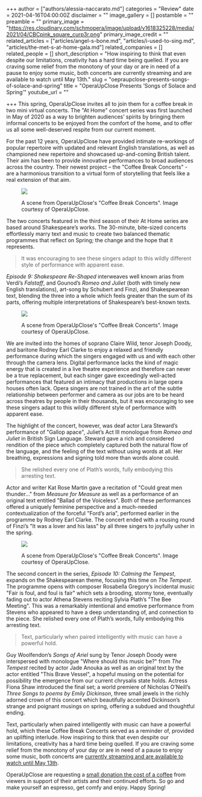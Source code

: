 +++
author = ["authors/alessia-naccarato.md"]
categories = "Review"
date = 2021-04-16T04:00:00Z
disclaimer = ""
image_gallery = []
postamble = ""
preamble = ""
primary_image = "https://res.cloudinary.com/schmopera/image/upload/v1618325228/media/2021/04/CBCpink_square_curp3r.png"
primary_image_credit = ""
related_articles = ["articles/angel-s-bone.md", "articles/i-used-to-sing.md", "articles/the-met-s-at-home-gala.md"]
related_companies = []
related_people = []
short_description = "How inspiring to think that even despite our limitations, creativity has a hard time being quelled. If you are craving some relief from the monotony of your day or are in need of a pause to enjoy some music, both concerts are currently streaming and are available to watch until May 13th."
slug = "oepraupclose-presents-songs-of-solace-and-spring"
title = "OperaUpClose Presents ‘Songs of Solace and Spring’"
youtube_url = ""

+++
This spring, OperaUpClose invites all to join them for a coffee break in two mini virtual concerts. The "At Home" concert series was first launched in May of 2020 as a way to brighten audiences’ spirits by bringing them informal concerts to be enjoyed from the comfort of the home, and to offer us all some well-deserved respite from our current moment.

For the past 12 years, OperaUpClose have provided intimate re-workings of popular repertoire with updated and relevant English translations, as well as championed new repertoire and showcased up-and-coming British talent. Their aim has been to provide innovative performances to broad audiences across the country. Their newest project – the "Coffee Break Concerts" - are a harmonious transition to a virtual form of storytelling that feels like a real extension of that aim.

<figure data-type="image">

![](https://res.cloudinary.com/schmopera/image/upload/v1618325344/media/2021/04/Fenton-Nanetta_Duet_2_yv31r6.jpg)

<figcaption>A scene from OperaUpClose's "Coffee Break Concerts". Image courtesy of OperaUpClose.</figcaption>

</figure>

The two concerts featured in the third season of their At Home series are based around Shakespeare’s works. The 30-minute, bite-sized concerts effortlessly marry text and music to create two balanced thematic programmes that reflect on Spring; the change and the hope that it represents.

> It was encouraging to see these singers adapt to this wildly different style of performance with apparent ease.

_Episode 9: Shakespeare Re-Shaped_ interweaves well known arias from Verdi’s _Falstaff_, and Gounod’s _Romeo and Juliet_ (both with timely new English translations), art-song by Schubert and Finzi, and Shakespearean text, blending the three into a whole which feels greater than the sum of its parts, offering multiple interpretations of Shakespeare’s best-known texts.

<figure data-type="image">

![](https://res.cloudinary.com/schmopera/image/upload/v1618580816/media/2021/04/Gallop_a_Pace_ugkamj.jpg)

<figcaption>A scene from OperaUpClose's "Coffee Break Concerts". Image courtesy of OperaUpClose.</figcaption>

</figure>

We are invited into the homes of soprano Claire Wild, tenor Joseph Doody, and baritone Rodney Earl Clarke to enjoy a relaxed and friendly performance during which the singers engaged with us and with each other through the camera lens. Digital performance lacks the kind of magic energy that is created in a live theatre experience and therefore can never be a true replacement, but each singer gave exceedingly well-acted performances that featured an intimacy that productions in large opera houses often lack. Opera singers are not trained in the art of the subtle relationship between performer and camera as our jobs are to be heard across theatres by people in their thousands, but it was encouraging to see these singers adapt to this wildly different style of performance with apparent ease.

The highlight of the concert, however, was deaf actor Lara Steward’s performance of "Gallop apace", Juliet’s Act III monologue from _Romeo and Juliet_ in British Sign Language. Steward gave a rich and considered rendition of the piece which completely captured both the natural flow of the language, and the feeling of the text without using words at all. Her breathing, expressions and signing told more than words alone could.

> She relished every one of Plath’s words, fully embodying this arresting text.

Actor and writer Kat Rose Martin gave a recitation of "Could great men thunder…" from _Measure for Measure_ as well as a performance of an original text entitled "Ballad of the Voiceless". Both of these performances offered a uniquely feminine perspective and a much-needed contextualization of the forceful "Ford’s aria", performed earlier in the programme by Rodney Earl Clarke. The concert ended with a rousing round of Finzi’s "It was a lover and his lass" by all three singers to joyfully usher in the spring.

<figure data-type="image">

![](https://res.cloudinary.com/schmopera/image/upload/v1618580836/media/2021/04/Verdi_-_Falstaff_2_jhreli.jpg)

<figcaption>A scene from OperaUpClose's "Coffee Break Concerts". Image courtesy of OperaUpClose.</figcaption>

</figure>

The second concert in the series, _Episode 10: Calming the Tempest_, expands on the Shakespearean theme, focusing this time on _The Tempest_. The programme opens with composer Rosabella Gregory’s incidental music "Fair is foul, and foul is fair" which sets a brooding, stormy tone, eventually fading out to actor Athena Stevens reciting Sylvia Plath’s "The Bee Meeting". This was a remarkably intentional and emotive performance from Stevens who appeared to have a deep understanding of, and connection to the piece. She relished every one of Plath’s words, fully embodying this arresting text.

> Text, particularly when paired intelligently with music can have a powerful hold.

Guy Woolfendon’s _Songs of Ariel_ sung by Tenor Joseph Doody were interspersed with monologue "Where should this music be?" from _The Tempest_ recited by actor Jade Anouka as well as an original text by the actor entitled "This Brave Vessel", a hopeful musing on the potential for possibility the emergence from our current chrysalis state holds. Actress Fiona Shaw introduced the final set; a world premiere of Nicholas O’Neill’s _Three Songs to poems by Emily Dickinson_, three small jewels in the richly adorned crown of this concert which beautifully accented Dickinson’s strange and poignant musings on spring, offering a subdued and thoughtful ending.

Text, particularly when paired intelligently with music can have a powerful hold, which these Coffee Break Concerts served as a reminder of, provided an uplifting interlude. How inspiring to think that even despite our limitations, creativity has a hard time being quelled. If you are craving some relief from the monotony of your day or are in need of a pause to enjoy some music, both concerts are [currently streaming and are available to watch until May 13th](https://www.operaupclose.com/at-home/coffee-break-concerts).

OperaUpClose are requesting a [small donation the cost of a coffee](https://www.operaupclose.com/at-home/coffee-break-concerts) from viewers in support of their artists and their continued efforts. So go and make yourself an espresso, get comfy and enjoy. Happy Spring!